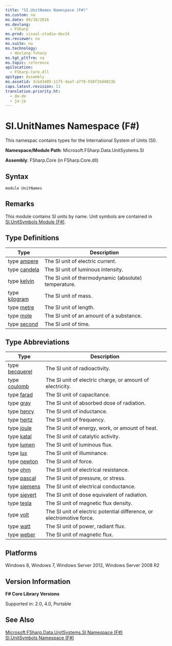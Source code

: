 ```yaml
---
title: "SI.UnitNames Namespace (F#)"
ms.custom: na
ms.date: 09/18/2016
ms.devlang: 
  - FSharp
ms.prod: visual-studio-dev14
ms.reviewer: na
ms.suite: na
ms.technology: 
  - devlang-fsharp
ms.tgt_pltfrm: na
ms.topic: reference
apilocation: 
  - FSharp.Core.dll
apitype: Assembly
ms.assetid: 3cb43485-11f5-4aa7-a779-558f19d4013b
caps.latest.revision: 11
translation.priority.ht: 
  - de-de
  - ja-jp
---
```

# SI.UnitNames Namespace (F#)
This namespac contains types for the International System of Units (SI).  
  
 **Namespace/Module Path**: Microsoft.FSharp.Data.UnitSystems.SI  
  
 **Assembly**: FSharp.Core (in FSharp.Core.dll)  
  
## Syntax  
  
```  
module UnitNames  
```  
  
## Remarks  
 This module contains SI units by name. Unit symbols are contained in [SI.UnitSymbols Module (F#)](../vs140/SI.UnitSymbols-Namespace--F#-.md).  
  
## Type Definitions  
  
|Type|Description|  
|----------|-----------------|  
|type [ampere](../vs140/UnitNames.ampere-Measure--F#-.md)|The SI unit of electric current.|  
|type [candela](../vs140/UnitNames.candela-Measure--F#-.md)|The SI unit of luminous intensity.|  
|type [kelvin](../vs140/UnitNames.kelvin-Measure--F#-.md)|The SI unit of thermodynamic (absolute) temperature.|  
|type [kilogram](../vs140/UnitNames.kilogram-Measure--F#-.md)|The SI unit of mass.|  
|type [metre](../vs140/UnitNames.metre-Measure--F#-.md)|The SI unit of length.|  
|type [mole](../vs140/UnitNames.mole-Measure--F#-.md)|The SI unit of an amount of a substance.|  
|type [second](../vs140/UnitNames.second-Measure--F#-.md)|The SI unit of time.|  
  
## Type Abbreviations  
  
|Type|Description|  
|----------|-----------------|  
|type [becquerel](../vs140/UnitNames.becquerel-Type-Abbreviation--F#-.md)|The SI unit of radioactivity.|  
|type [coulomb](../vs140/UnitNames.coulomb-Type-Abbreviation--F#-.md)|The SI unit of electric charge, or amount of electricity.|  
|type [farad](../vs140/UnitNames.farad-Type-Abbreviation--F#-.md)|The SI unit of capacitance.|  
|type [gray](../vs140/UnitNames.gray-Type-Abbreviation--F#-.md)|The SI unit of absorbed dose of radiation.|  
|type [henry](../vs140/UnitNames.henry-Type-Abbreviation--F#-.md)|The SI unit of inductance.|  
|type [hertz](../vs140/UnitNames.hertz-Type-Abbreviation--F#-.md)|The SI unit of frequency.|  
|type [joule](../vs140/UnitNames.joule-Type-Abbreviation--F#-.md)|The SI unit of energy, work, or amount of heat.|  
|type [katal](../vs140/UnitNames.katal-Type-Abbreviation--F#-.md)|The SI unit of catalytic activity.|  
|type [lumen](../vs140/UnitNames.lumen-Type-Abbreviation--F#-.md)|The SI unit of luminous flux.|  
|type [lux](../vs140/UnitNames.lux-Type-Abbreviation--F#-.md)|The SI unit of illuminance.|  
|type [newton](../vs140/UnitNames.newton-Type-Abbreviation--F#-.md)|The SI unit of force.|  
|type [ohm](../vs140/UnitNames.ohm-Type-Abbreviation--F#-.md)|The SI unit of electrical resistance.|  
|type [pascal](../vs140/UnitNames.pascal-Type-Abbreviation--F#-.md)|The SI unit of pressure, or stress.|  
|type [siemens](../vs140/UnitNames.siemens-Type-Abbreviation--F#-.md)|The SI unit of electrical conductance.|  
|type [sievert](../vs140/UnitNames.sievert-Type-Abbreviation--F#-.md)|The SI unit of dose equivalent of radiation.|  
|type [tesla](../vs140/UnitNames.tesla-Type-Abbreviation--F#-.md)|The SI unit of magnetic flux density.|  
|type [volt](../vs140/UnitNames.volt-Type-Abbreviation--F#-.md)|The SI unit of electric potential difference, or electromotive force.|  
|type [watt](../vs140/UnitNames.watt-Type-Abbreviation--F#-.md)|The SI unit of power, radiant flux.|  
|type [weber](../vs140/UnitNames.weber-Type-Abbreviation--F#-.md)|The SI unit of magnetic flux.|  
  
## Platforms  
 Windows 8, Windows 7, Windows Server 2012, Windows Server 2008 R2  
  
## Version Information  
 **F# Core Library Versions**  
  
 Supported in: 2.0, 4.0, Portable  
  
## See Also  
 [Microsoft.FSharp.Data.UnitSystems.SI Namespace (F#)](../vs140/Microsoft.FSharp.Data.UnitSystems.SI-Namespace--F#-.md)   
 [SI.UnitSymbols Namespace (F#)](../vs140/SI.UnitSymbols-Namespace--F#-.md)